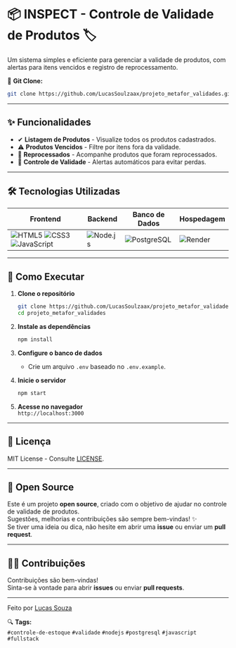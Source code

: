 # 📦 INSPECT - Controle de Validade de Produtos 🏷️  


Um sistema simples e eficiente para gerenciar a validade de produtos, com alertas para itens vencidos e registro de reprocessamento.  

🔗 **Git Clone:**  
```bash
git clone https://github.com/LucasSoulzaax/projeto_metafor_validades.git
```  

---  

## ✨ Funcionalidades  

- ✔ **Listagem de Produtos** - Visualize todos os produtos cadastrados.  
- ⚠ **Produtos Vencidos** - Filtre por itens fora da validade.  
- 🔄 **Reprocessados** - Acompanhe produtos que foram reprocessados.  
- 📅 **Controle de Validade** - Alertas automáticos para evitar perdas.  

---  

## 🛠️ Tecnologias Utilizadas  

<div align="center">

| **Frontend**       | **Backend**   | **Banco de Dados** | **Hospedagem** |
|--------------------|---------------|--------------------|----------------|
| ![HTML5](https://img.shields.io/badge/HTML5-E34F26?style=for-the-badge&logo=html5&logoColor=white) ![CSS3](https://img.shields.io/badge/CSS3-1572B6?style=for-the-badge&logo=css3&logoColor=white) ![JavaScript](https://img.shields.io/badge/JavaScript-F7DF1E?style=for-the-badge&logo=javascript&logoColor=black) | ![Node.js](https://img.shields.io/badge/Node.js-339933?style=for-the-badge&logo=nodedotjs&logoColor=white) | ![PostgreSQL](https://img.shields.io/badge/PostgreSQL-4169E1?style=for-the-badge&logo=postgresql&logoColor=white) | ![Render](https://img.shields.io/badge/Render-46E3B7?style=for-the-badge&logo=render&logoColor=white) |

</div>

---  

## 🚀 Como Executar  

1. **Clone o repositório**  
   ```bash
   git clone https://github.com/LucasSoulzaax/projeto_metafor_validades.git
   cd projeto_metafor_validades
   ```  

2. **Instale as dependências**  
   ```bash
   npm install
   ```  

3. **Configure o banco de dados**  
   - Crie um arquivo `.env` baseado no `.env.example`.  

4. **Inicie o servidor**  
   ```bash
   npm start
   ```  

5. **Acesse no navegador**  
   `http://localhost:3000`  

---  

## 📝 Licença  

MIT License - Consulte [LICENSE](LICENSE).  

---  

## 🤝 Open Source

Este é um projeto **open source**, criado com o objetivo de ajudar no controle de validade de produtos.  
Sugestões, melhorias e contribuições são sempre bem-vindas! ✨  
Se tiver uma ideia ou dica, não hesite em abrir uma **issue** ou enviar um **pull request**.

---

## 🙋‍♂️ Contribuições

Contribuições são bem-vindas!  
Sinta-se à vontade para abrir **issues** ou enviar **pull requests**.

---
Feito por [Lucas Souza](https://github.com/LucasSoulzaax)  

🔍 **Tags:**  
`#controle-de-estoque` `#validade` `#nodejs` `#postgresql` `#javascript` `#fullstack`  
